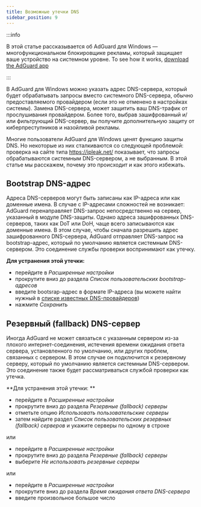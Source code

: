 ```yaml
---
title: Возможные утечки DNS
sidebar_position: 9
---
```


:::info

В этой статье рассказывается об AdGuard для Windows — многофункциональном блокировщике рекламы, который защищает ваше устройство на системном уровне. To see how it works, [download the AdGuard app](https://agrd.io/download-kb-adblock)

:::

В AdGuard для Windows можно указать адрес DNS-сервера, который будет обрабатывать запросы вместо системного DNS-сервера, обычно предоставляемого провайдером (если это не отменено в настройках системы). Замена DNS-сервера, может защитить ваш DNS-трафик от прослушивания провайдером. Более того, выбрав зашифрованный и/или фильтрующий DNS-сервер, вы получите дополнительную защиту от киберпреступников и назойливой рекламы.

Многие пользователи AdGuard для Windows ценят функцию защиты DNS. Но некоторые из них сталкиваются со следующей проблемой: проверка на сайте типа https://ipleak.net/ показывает, что запросы обрабатываются системным DNS-сервером, а не выбранным. В этой статье мы расскажем, почему это происходит и как этого избежать.

## Bootstrap DNS-адрес

Адреса DNS-серверов могут быть записаны как IP-адреса или как доменные имена. В случае с IP-адресами сложностей не возникает: AdGuard перенаправляет DNS-запрос непосредственно на сервер, указанный в модуле DNS-защиты. Однако адреса зашифрованных DNS-серверов, таких как DoT или DoH, чаще всего записываются как доменные имена. В этом случае, чтобы сначала разрешить адрес зашифрованного DNS-сервера, AdGuard отправляет DNS-запрос на bootstrap-адрес, который по умолчанию является системным DNS-сервером. Это соединение службы проверки воспринимают как утечку.

**Для устранения этой утечки:**

- перейдите в *Расширенные настройки*
- прокрутите вниз до раздела *Список пользовательских bootstrap-адресов*
- введите bootsrap-адрес в формате IP-адреса (вы можете найти нужный в [списке известных DNS-провайдеров](https://adguard-dns.io/kb/general/dns-providers/))
- нажмите *Сохранить*

## Резервный (fallback) DNS-сервер

Иногда AdGuard не может связаться с указанным сервером из-за плохого интернет-соединения, истечения времени ожидания ответа сервера, установленного по умолчанию, или других проблем, связанных с сервером. В этом случае он подключится к резервному серверу, который по умолчанию является системным DNS-сервером. Это соединение также будет рассматриваться службой проверки как утечка.

**Для устранения этой утечки: **

- перейдите в *Расширенные настройки*
- прокрутите вниз до раздела *Резервные (fallback) серверы*
- отметьте опцию *Использовать пользовательские серверы*
- затем найдите раздел *Список пользовательских резервных (fallback) серверов* и укажите серверы по одному в строке

или

- перейдите в *Расширенные настройки*
- прокрутите вниз до раздела *Резервные (fallback) серверы*
- выберите *Не использовать резервные серверы*

или

- перейдите в *Расширенные настройки*
- прокрутите вниз до раздела *Время ожидания ответа DNS-сервера*
- введите произвольное большое число
